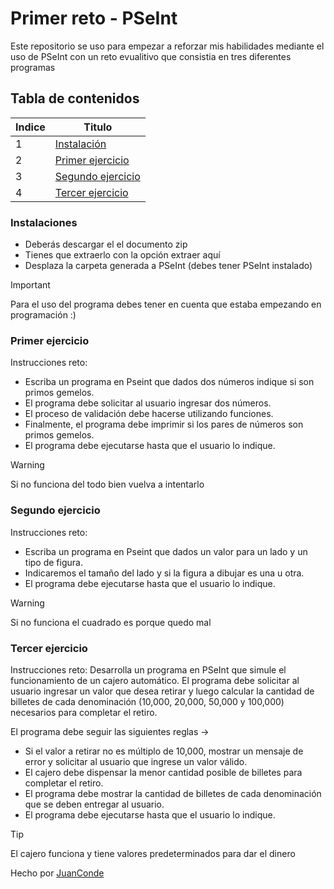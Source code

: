# Primer reto - PSeInt 
Este repositorio se uso para empezar a reforzar mis habilidades mediante el uso de PSeInt con un reto evualitivo que consistia en tres diferentes programas

## Tabla de contenidos
| Indice | Titulo  |
|--|--|
| 1 | [Instalación](#instalaciones) |
| 2 | [Primer ejercicio](#primer-ejercicio) |
| 3 | [Segundo ejercicio](#segundo-ejercicio) |
| 4 | [Tercer ejercicio](#tercer-ejercicio) |


### Instalaciones 
- Deberás descargar el el documento zip 
- Tienes que extraerlo con la opción extraer aquí
- Desplaza la carpeta generada a PSeInt (debes tener PSeInt instalado)

> [!IMPORTANT]
> Para el uso del programa debes tener en cuenta que estaba empezando en programación :)

### Primer ejercicio 

Instrucciones reto: 
- Escriba un programa en Pseint que dados dos números indique si son primos gemelos.
- El programa debe solicitar al usuario ingresar dos números.
- El proceso de validación debe hacerse utilizando funciones.
- Finalmente, el programa debe imprimir si los pares de números son primos gemelos.
- El programa debe ejecutarse hasta que el usuario lo indique.

> [!WARNING]
> Si no funciona del todo bien vuelva a intentarlo

### Segundo ejercicio

Instrucciones reto:
- Escriba un programa en Pseint que dados un valor para un lado y un tipo de figura.
- Indicaremos el tamaño del lado y si la figura a dibujar es una u otra.
- El programa debe ejecutarse hasta que el usuario lo indique.
  
> [!WARNING]
> Si no funciona el cuadrado es porque quedo mal 

### Tercer ejercicio

Instrucciones reto:
Desarrolla un programa en PSeInt que simule el funcionamiento de un cajero automático. El programa debe solicitar al usuario ingresar un valor que desea retirar y luego calcular la cantidad de billetes de cada denominación (10,000, 20,000, 50,000 y 100,000) necesarios para completar el retiro.

El programa debe seguir las siguientes reglas ->
- Si el valor a retirar no es múltiplo de 10,000, mostrar un mensaje de error y solicitar al usuario que ingrese un valor válido.
- El cajero debe dispensar la menor cantidad posible de billetes para completar el retiro.
- El programa debe mostrar la cantidad de billetes de cada denominación que se deben entregar al usuario.
- El programa debe ejecutarse hasta que el usuario lo indique.

> [!TIP]
> El cajero funciona y tiene valores predeterminados para dar el dinero

Hecho por [JuanConde](https://github.com/juanconde025)
